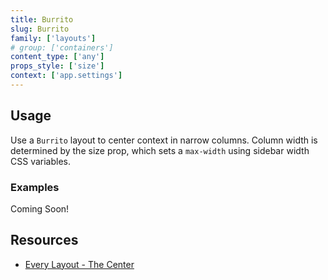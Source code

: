 ```yaml
---
title: Burrito
slug: Burrito
family: ['layouts']
# group: ['containers']
content_type: ['any']
props_style: ['size']
context: ['app.settings']
---
```


## Usage

Use a `Burrito` layout to center context in narrow columns.
Column width is determined by the size prop, which sets a `max-width` using sidebar width CSS variables.

### Examples

<p class="feedback emoji:default">Coming Soon!</p>

## Resources

- [Every Layout - The Center](https://every-layout.dev/layouts/center/)
